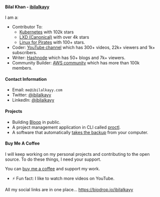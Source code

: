 #### Bilal Khan - [ibilalkayy](https://ibilalkayy.com)

I am a:

- Contributor To:
  - [Kubernetes](https://github.com/kubernetes/kubernetes) with 102k stars
  - [LXD (Canonical)](https://github.com/canonical/lxd) with over 4k stars
  - [Linux for Pirates](https://github.com/loftwah/linux-for-pirates) with 100+ stars.
- Coder: [YouTube channel](https://www.youtube.com/@ibilalkayy) which has 300+ videos, 22k+ viewers and 1k+ subscribers.
- Writer: [Hashnode](https://ibilalkayy.hashnode.dev/) which has 50+ blogs and 7k+ viewers.
- Community Builder: [AWS community](https://aws.amazon.com/developer/community/community-builders/) which has more than 100k members.

#### Contact Information

- Email: `me@ibilalkayy.com`
- Twitter: [@ibilalkayy](https://twitter.com/ibilalkayy)
- LinkedIn: [@ibilalkayy](https://www.linkedin.com/in/ibilalkayy/)

#### Projects

- Building [Bloop](https://github.com/blooporg) in public.
- A project management application in CLI called [proctl](https://github.com/ibilalkayy/proctl).
- A software that automatically [takes the backup](https://github.com/ibilalkayy/Automatic-Backup-and-Monitoring-Software) from your computer.

#### Buy Me A Coffee

I will keep working on my personal projects and contributing to the open source. To do these things, I need your support.

You can [buy me a coffee](https://www.buymeacoffee.com/ibilalkayy) and support my work.

- ⚡ Fun fact: I like to watch more videos on YouTube.

All my social links are in one place... https://biodrop.io/ibilalkayy

